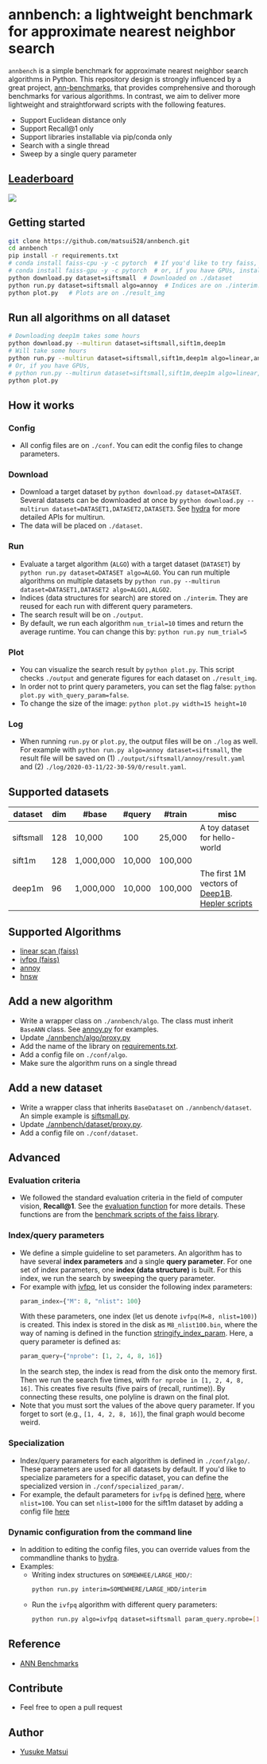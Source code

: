 # annbench: a lightweight benchmark for approximate nearest neighbor search

`annbench` is a simple benchmark for approximate nearest neighbor search algorithms in Python. This repository design is strongly influenced by a great project, [ann-benchmarks](https://github.com/erikbern/ann-benchmarks), that provides comprehensive and thorough benchmarks for various algorithms. In contrast, we aim to deliver more lightweight and straightforward scripts with the following features.

- Support Euclidean distance only
- Support Recall@1 only
- Support libraries installable via pip/conda only
- Search with a single thread
- Sweep by a single query parameter

## [Leaderboard](https://github.com/matsui528/annbench_leaderboard)
![](https://github.com/matsui528/annbench_leaderboard/blob/main/result_img/2021_02_21/sift1m.png?raw=True)


## Getting started
```bash
git clone https://github.com/matsui528/annbench.git
cd annbench
pip install -r requirements.txt
# conda install faiss-cpu -y -c pytorch  # If you'd like to try faiss, run this on anaconda
# conda install faiss-gpu -y -c pytorch  # or, if you have GPUs, install faiss-gpu
python download.py dataset=siftsmall  # Downloaded on ./dataset
python run.py dataset=siftsmall algo=annoy  # Indices are on ./interim. Results are on ./output
python plot.py   # Plots are on ./result_img
```

## Run all algorithms on all dataset
```bash
# Downloading deep1m takes some hours
python download.py --multirun dataset=siftsmall,sift1m,deep1m
# Will take some hours
python run.py --multirun dataset=siftsmall,sift1m,deep1m algo=linear,annoy,ivfpq,hnsw
# Or, if you have GPUs, 
# python run.py --multirun dataset=siftsmall,sift1m,deep1m algo=linear,annoy,ivfpq,hnsw,linear_gpu,ivfpq_gpu
python plot.py
```

## How it works

### Config
- All config files are on `./conf`. You can edit the config files to change parameters.

### Download
- Download a target dataset by `python download.py dataset=DATASET`. 
Several datasets can be downloaded at once by `python download.py --multirun dataset=DATASET1,DATASET2,DATASET3`. See [hydra](https://hydra.cc/) for more detailed APIs for multirun.
- The data will be placed on `./dataset`.

### Run
- Evaluate a target algorithm (`ALGO`) with a target dataset (`DATASET`) by `python run.py dataset=DATASET algo=ALGO`. You can run multiple algorithms on multiple datasets by `python run.py --multirun dataset=DATASET1,DATASET2 algo=ALGO1,ALGO2`.
- Indices (data structures for search) are stored on `./interim`. They are reused for each run with different query parameters.
- The search result will be on `./output`.
- By default, we run each algorithm `num_trial=10` times and return the average runtime. You can change this by: `python run.py num_trial=5`

### Plot
- You can visualize the search result by `python plot.py`. This script checks `./output` and generate figures for each dataset on `./result_img`.
- In order not to print query parameters, you can set the flag false: `python plot.py with_query_param=false`.
- To change the size of the image: `python plot.py width=15 height=10`


### Log
- When running `run.py` or `plot.py`, the output files will be on `./log` as well. For example with `python run.py algo=annoy dataset=siftsmall`, the result file will be saved on (1) `./output/siftsmall/annoy/result.yaml` and (2) `./log/2020-03-11/22-30-59/0/result.yaml`.

## Supported datasets
| dataset | dim | #base | #query | #train | misc
| --- | --- | --- | --- | --- | --- |
| siftsmall | 128 |    10,000 |    100 |  25,000 | A toy dataset for hello-world|
| sift1m    | 128 | 1,000,000 | 10,000 | 100,000 | |
| deep1m    |  96 | 1,000,000 | 10,000 | 100,000 | The first 1M vectors of [Deep1B](https://github.com/arbabenko/GNOIMI). [Hepler scripts](https://github.com/matsui528/deep1b_gt)|

## Supported Algorithms
- [linear scan (faiss)](https://github.com/facebookresearch/faiss)
- [ivfpq (faiss)](https://github.com/facebookresearch/faiss)
- [annoy](https://github.com/spotify/annoy)
- [hnsw](https://github.com/nmslib/hnswlib)



## Add a new algorithm
- Write a wrapper class on `./annbench/algo`. 
The class must inherit `BaseANN` class. See [annoy.py](annbench/algo/annoy.py) for examples.
- Update [./annbench/algo/proxy.py](annbench/algo/proxy.py)
- Add the name of the library on [requirements.txt](requirements.txt).
- Add a config file on `./conf/algo`. 
- Make sure the algorithm runs on a single thread

## Add a new dataset
- Write a wrapper class that inherits `BaseDataset` on `./annbench/dataset`.
An simple example is  [siftsmall.py](annbench/dataset/siftsmall.py).
- Update [./annbench/dataset/proxy.py](annbench/dataset/proxy.py).
- Add a config file on `./conf/dataset`.


## Advanced


### Evaluation criteria
- We followed the standard evaluation criteria in the field of computer vision, **Recall@1**. See the [evaluation function](annbench/util.py) for more details. These functions are from the [benchmark scripts of the faiss library](https://github.com/facebookresearch/faiss/tree/master/benchs).



### Index/query parameters
- We define a simple guideline to set parameters. An algorithm has to have several **index parameters** and a single **query parameter**. For one set of index parameters, one **index (data structure)** is built. For this index, we run the search by sweeping the query parameter.
- For example with [ivfpq](conf/algo/ivfpq.yaml), let us consider the following index parameters:
  ```python
  param_index={"M": 8, "nlist": 100}
  ```
  With these parameters, one index (let us denote `ivfpq(M=8, nlist=100)`) is created.
  This index is stored in the disk as `M8_nlist100.bin`, where the way of naming is defined in the function [stringify_index_param](annbench/algo/ivfpq.py).
  Here, a query parameter is defined as:
  ```python
  param_query={"nprobe": [1, 2, 4, 8, 16]}
  ```
  In the search step, the index is read from the disk onto the memory first. Then we run the search five times, with `for nprobe in [1, 2, 4, 8, 16]`. This creates five results (five pairs of (recall, runtime)). By connecting these results, one polyline is drawn on the final plot.
- Note that you must sort the values of the above query parameter. If you forget to sort (e.g., `[1, 4, 2, 8, 16]`), the final graph would become weird.

### Specialization
- Index/query parameters for each algorithm is defined in `./conf/algo/`. These parameters are used for all datasets by default. If you'd like to specialize parameters for a specific dataset, you can define the specialized version in `./conf/specialized_param/`.
- For example, the default parameters for `ivfpq` is defined [here](conf/algo/ivfpq.yaml), where `nlist=100`. You can set `nlist=1000` for the sift1m dataset by adding a config file [here](conf/specialized_param/sift1m_ivfpq.yaml)


### Dynamic configuration from the command line
- In addition to editing the config files, you can override values from the commandline thanks to [hydra](https://hydra.cc/).
- Examples:
  - Writing index structures on `SOMEWHEE/LARGE_HDD/`:
    ```bash
    python run.py interim=SOMEWHERE/LARGE_HDD/interim
    ```
  - Run the `ivfpq` algorithm with different query parameters:
    ```bash
    python run.py algo=ivfpq dataset=siftsmall param_query.nprobe=[1,5,25]
    ```



## Reference
- [ANN Benchmarks](https://github.com/erikbern/ann-benchmarks/)

## Contribute
- Feel free to open a pull request

## Author 
- [Yusuke Matsui](http://yusukematsui.me)
